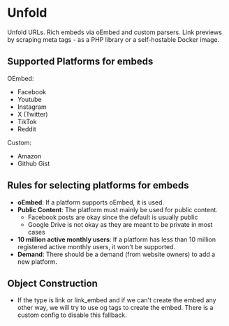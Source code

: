 # Unfold

Unfold URLs. Rich embeds via oEmbed and custom parsers. Link previews by scraping meta tags - as a PHP library or a self-hostable Docker image.

## Supported Platforms for embeds

OEmbed:

-   Facebook
-   Youtube
-   Instagram
-   X (Twitter)
-   TikTok
-   Reddit

Custom:

-   Amazon
-   Github Gist

## Rules for selecting platforms for embeds

-   **oEmbed**: If a platform supports oEmbed, it is used.
-   **Public Content**: The platform must mainly be used for public content.
    -   Facebook posts are okay since the default is usually public
    -   Google Drive is not okay as they are meant to be private in most cases
-   **10 million active monthly users**: If a platform has less than 10 million registered active monthly users, it won't be supported.
-   **Demand**: There should be a demand (from website owners) to add a new platform.

## Object Construction

-   If the type is link or link_embed and if we can't create the embed any other way, we will try to use og tags to create the embed. There is a custom config to disable this fallback.
